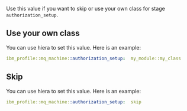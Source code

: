 Use this value if you want to skip or use your own class for stage `authorization_setup`.

## Use your own class

You can use hiera to set this value. Here is an example:

```yaml
ibm_profile::mq_machine::authorization_setup:  my_module::my_class
```

## Skip

You can use hiera to set this value. Here is an example:

```yaml
ibm_profile::mq_machine::authorization_setup:  skip
```